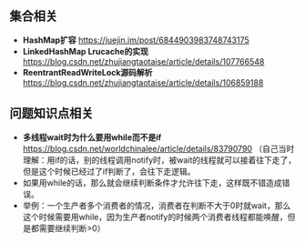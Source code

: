 
## 集合相关
- **HashMap扩容** https://juejin.im/post/6844903983748743175
- **LinkedHashMap Lrucache的实现** https://blog.csdn.net/zhujiangtaotaise/article/details/107766548
- **ReentrantReadWriteLock源码解析** https://blog.csdn.net/zhujiangtaotaise/article/details/106859188


## 问题知识点相关

- **多线程wait时为什么要用while而不是if** https://blog.csdn.net/worldchinalee/article/details/83790790
（自己当时理解：用if的话，别的线程调用notify时，被wait的线程就可以接着往下走了，但是这个时候已经过了if判断了，会往下走逻辑。
- 如果用while的话，那么就会继续判断条件才允许往下走，这样既不错造成错误。
- 举例：一个生产者多个消费者的情况，消费者在判断不大于0时就wait，那么这个时候需要用while，因为生产者notify的时候两个消费者线程都能唤醒，但是都需要继续判断>0）

